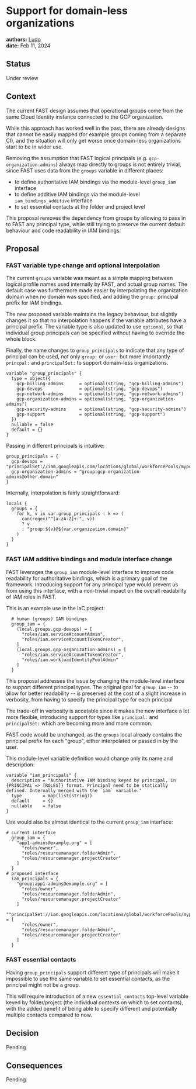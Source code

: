 # Support for domain-less organizations

**authors:** [Ludo](https://github.com/ludoo) \
**date:** Feb 11, 2024

## Status

Under review

## Context

The current FAST design assumes that operational groups come from the same Cloud Identity instance connected to the GCP organization.

While this approach has worked well in the past, there are already designs that cannot be easily mapped (for example groups coming from a separate CI), and the situation will only get worse once domain-less organizations start to be in wider use.

Removing the assumption that FAST logical principals (e.g. `gcp-organization-admins`) always map directly to groups is not entirely trivial, since FAST uses data from the `groups` variable in different places:

- to define authoritative IAM bindings via the module-level `group_iam` interface
- to define additive IAM bindings via the module-level `iam_bindings_additive` interface
- to set essential contacts at the folder and project level

This proposal removes the dependency from groups by allowing to pass in to FAST any principal type, while still trying to preserve the current default behaviour and code readability in IAM bindings.

## Proposal

### FAST variable type change and optional interpolation

The current `groups` variable was meant as a simple mapping between logical profile names used internally by FAST, and actual group names. The default case was furthermore made easier by interpolating the organization domain when no domain was specified, and adding the `group:` principal prefix for IAM bindings.

The new proposed variable maintains the legacy behaviour, but slightly changes it so that no interpolation happens if the variable attributes have a principal prefix. The variable type is also updated to use `optional`, so that individual group principals can be specified without having to override the whole block.

Finally, the name changes to `group_principals` to indicate that any type of principal can be used, not only `group:` or `user:` but more importantly `princpal:` and `principalSet:` to support domain-less organizations.

```hcl
variable "group_principals" {
  type = object({
    gcp-billing-admins      = optional(string, "gcp-billing-admins")
    gcp-devops              = optional(string, "gcp-devops")
    gcp-network-admins      = optional(string, "gcp-network-admins")
    gcp-organization-admins = optional(string, "gcp-organization-admins")
    gcp-security-admins     = optional(string, "gcp-security-admins")
    gcp-support             = optional(string, "gcp-support")
  })
  nullable = false
  default = {}
}
```

Passing in different principals is intuitive:

```hcl
group_principals = {
  gcp-devops = "principalSet://iam.googleapis.com/locations/global/workforcePools/mypool/group/abc123"
  gcp-organization-admins = "group:gcp-organization-admins@other.domain"
}
```

Internally, interpolation is fairly straightforward:

```hcl
locals {
  groups = {
    for k, v in var.group_principals : k => (
      can(regex("^[a-zA-Z]+:", v))
      ? v
      : "group:${v}@${var.organization.domain}"
    )
  }
}
```

### FAST IAM additive bindings and module interface change

FAST leverages the `group_iam` module-level interface to improve code readability for authoritative bindings, which is a primary goal of the framework. Introducing support for any principal type would prevent us from using this interface, with a non-trivial impact on the overall readability of IAM roles in FAST.

This is an example use in the IaC project:

```hcl
  # human (groups) IAM bindings
  group_iam = {
    (local.groups.gcp-devops) = [
      "roles/iam.serviceAccountAdmin",
      "roles/iam.serviceAccountTokenCreator",
    ]
    (local.groups.gcp-organization-admins) = [
      "roles/iam.serviceAccountTokenCreator",
      "roles/iam.workloadIdentityPoolAdmin"
    ]
  }
```

This proposal addresses the issue by changing the module-level interface to support different principal types. The original goal for `group_iam` -- to allow for better readability -- is preserved at the cost of a slight increase in verbosity, from having to specify the principal type for each principal

The trade-off in verbosity is accetable since it makes the new interface a lot more flexible, introducing support for types like `principal:` and `principalSet:` which are becoming more and more common.

FAST code would be unchanged, as the `groups` local already contains the principal prefix for each "group", either interpolated or passed in by the user.

This module-level variable definition would change only its name and description:

```hcl
variable "iam_principals" {
  description = "Authoritative IAM binding keyed by principal, in {PRINCIPAL => [ROLES]} format. Principal need to be statically defined. Internally merged with the `iam` variable."
  type        = map(list(string))
  default     = {}
  nullable    = false
}
```

Use would also be almost identical to the current `group_iam` interface:

```hcl
# current interface
  group_iam = {
    "app1-admins@example.org" = [
      "roles/owner",
      "roles/resourcemanager.folderAdmin",
      "roles/resourcemanager.projectCreator"
    ]
  }
# proposed interface
  iam_principals = {
    "group:app1-admins@example.org" = [
      "roles/owner",
      "roles/resourcemanager.folderAdmin",
      "roles/resourcemanager.projectCreator"
    ]
    ""principalSet://iam.googleapis.com/locations/global/workforcePools/mypool/group/abc123": = [
      "roles/owner",
      "roles/resourcemanager.folderAdmin",
      "roles/resourcemanager.projectCreator"
    ]
  }
```

### FAST essential contacts

Having `group_principals` support different type of principals will make it impossible to use the same variable to set essential contacts, as the principal might not be a group.

This will require introduction of a new `essential_contacts` top-level variable keyed by folder/project (the individual contexts on which to set contacts), with the added benefit of being able to specify different and potentially multiple contacts compared to now.

## Decision

Pending

## Consequences

Pending

